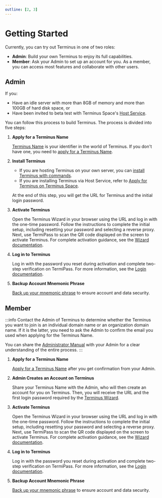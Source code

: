```yaml
---
outline: [2, 3]
---
```


# Getting Started

Currently, you can try out Terminus in one of two roles:

* **Admin**: Build your own Terminus to enjoy its full capabilities.
* **Member**: Ask your Admin to set up an account for you. As a member, you can access most features and collaborate with other users.

## Admin

If you:

- Have an idle server with more than 8GB of memory and more than 100GB of hard disk space, or
- Have been invited to beta test with Terminus Space's [Host Service](../../how-to/space/index.md#host-service).

You can follow this process to build Terminus. The process is divided into five steps:

1. **Apply for a Terminus Name**

   [Terminus Name](../../developer/contribute/snowinning/terminus-name.md) is your identifier in the world of Terminus. If you don't have one, you need to [apply for a Terminus Name](../../how-to/termipass/account/index.md#create-terminus-name).

2. **Install Terminus**

   - If you are hosting Terminus on your own server, you can [install Terminus with commands](../../how-to/terminus/setup/install.md).
   - If you are installing Terminus via Host Service, refer to [Apply for Terminus on Terminus Space](../../how-to/space/host/create-terminus.md).
   
   At the end of this step, you will get the URL for Terminus and the initial login password.

3. **Activate Terminus**

   Open the Terminus Wizard in your browser using the URL and log in with the one-time password. Follow the instructions to complete the initial setup, including resetting your password and selecting a reverse proxy. Next, use TermiPass to scan the QR code displayed on the screen to activate Terminus. For complete activation guidance, see the [Wizard documentation](../../how-to/terminus/setup/wizard.md).

4. **Log in to Terminus**

   Log in with the password you reset during activation and complete two-step verification on TermiPass. For more information, see the [Login documentation](../../how-to/terminus/setup/login.md).

5. **Backup Account Mnemonic Phrase**

   [Back up your mnemonic phrase](../../how-to/termipass/account/index.md#backup-mnemonic-phrase.md) to ensure account and data security.

## Member

:::info
Contact the Admin of Terminus to determine whether the Terminus you want to join is an individual domain name or an organization domain name. If it is the latter, you need to ask the Admin to confirm the email you used when applying for the Terminus Name.

You can share the [Administrator Manual](../../how-to/terminus/settings/account.md) with your Admin for a clear understanding of the entire process.
:::

1. **Apply for a Terminus Name**

   [Apply for a Terminus Name](../../how-to/termipass/account/index.md#create-terminus-name) after you get confirmation from your Admin.

2. **Admin Creates an Account on Terminus**

   Share your Terminus Name with the Admin, who will then create an account for you on Terminus. Then, you will receive the URL and the first login password required by the [Terminus Wizard](../../how-to/terminus/setup/wizard.md). 

3. **Activate Terminus**

   Open the Terminus Wizard in your browser using the URL and log in with the one-time password. Follow the instructions to complete the initial setup, including resetting your password and selecting a reverse proxy. Next, use TermiPass to scan the QR code displayed on the screen to activate Terminus. For complete activation guidance, see the [Wizard documentation](../../how-to/terminus/setup/wizard.md).

4. **Log in to Terminus**

   Log in with the password you reset during activation and complete two-step verification on TermiPass. For more information, see the [Login documentation](../../how-to/terminus/setup/login.md).

5. **Backup Account Mnemonic Phrase**

   [Back up your mnemonic phrase](../../how-to/termipass/account/index.md#backup-mnemonic-phrase.md) to ensure account and data security.